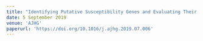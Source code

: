 ```yaml
---
title: "Identifying Putative Susceptibility Genes and Evaluating Their Associations with Somatic Mutations in Human Cancers"
date: 5 September 2019
venue: 'AJHG'
paperurl: 'https://doi.org/10.1016/j.ajhg.2019.07.006'
---
```

